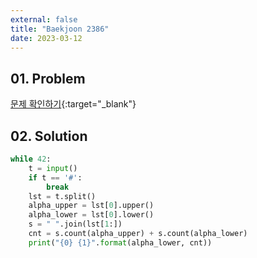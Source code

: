 ```yaml
---
external: false
title: "Baekjoon 2386"
date: 2023-03-12
---
```


## 01. Problem

[문제 확인하기](https://www.acmicpc.net/problem/2386){:target="_blank"}

## 02. Solution

```Python
while 42:
    t = input()
    if t == '#':
        break
    lst = t.split()
    alpha_upper = lst[0].upper()
    alpha_lower = lst[0].lower()
    s = " ".join(lst[1:])
    cnt = s.count(alpha_upper) + s.count(alpha_lower)
    print("{0} {1}".format(alpha_lower, cnt))
```
